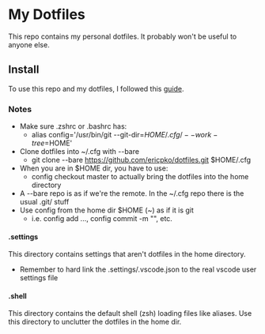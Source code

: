 # My Dotfiles
This repo contains my personal dotfiles. It probably won't be useful to anyone else.

## Install
To use this repo and my dotfiles, I followed this [guide](https://www.atlassian.com/git/tutorials/dotfiles).

### Notes
* Make sure .zshrc or .bashrc has:
  - alias config='/usr/bin/git --git-dir=$HOME/.cfg/ --work-tree=$HOME'
* Clone dotfiles into ~/.cfg with --bare
  - git clone --bare https://github.com/ericpko/dotfiles.git $HOME/.cfg
* When you are in $HOME dir, you have to use:
  - config checkout master
  to actually bring the dotfiles into the home directory
* A --bare repo is as if we're the remote. In the ~/.cfg repo there is the usual .git/ stuff
* Use config from the home dir $HOME (~) as if it is git
  - i.e. config add ..., config commit -m "", etc.


#### .settings
This directory contains settings that aren't dotfiles in the home directory.

* Remember to hard link the .settings/.vscode.json to the real vscode user settings file


#### .shell
This directory contains the default shell (zsh) loading files like aliases. Use this directory
to unclutter the dotfiles in the home dir.
